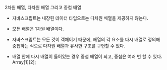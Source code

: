 2차원 배열, 다차원 배열 그리고 중첩 배열
- 자바스크립트는 내장된 데이터 타입으로는 다차원 배열을 제공하지 않는다.
- 모든 배열은 1차원 배열이다.
- 자바스크립트는 모든 것이 객체이기 때문에, 배열의 각 요소를 다시 배열로 정의해 중첩하는 식으로 다차원 배열과 유사한 구조를 구현할 수 있다.

- 배열 안에 다시 배열이 들어있는 경우 중첩 배열이 되고, 중첩은 여러 번 할 수 있다.
Array[1][2];

